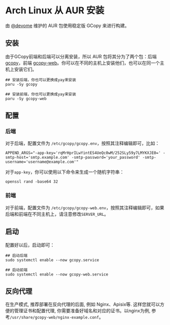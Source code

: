 # Arch Linux 从 AUR 安装

由 [@devome](https://github.com/devome) 维护的 AUR 包使用稳定版 GCopy 来进行构建。

## 安装

由于GCopy前端和后端可以分离安装，所以 AUR 包将其分为了两个包：后端 [gcopy](https://aur.archlinux.org/packages/gcopy)，前端 [gcopy-web](https://aur.archlinux.org/packages/gcopy-web)。你可以在不同的主机上安装他们，也可以在同一个主机上安装它们。

```shell
## 安装后端，你也可以更换成yay来安装
paru -Sy gcopy

## 安装前端，你也可以更换成yay来安装
paru -Sy gcopy-web
```

## 配置

### 后端

对于后端，配置文件为 `/etc/gcopy/gcopy.env`，按照其注释编辑即可，比如：

```shell
APPEND_ARGS="-app-key='rqMrHprILwYintES4UeQc0wM/252SLy59y7LMYKXJE0=' -smtp-host='smtp.example.com' -smtp-password='your_password' -smtp-username='username@example.com'"
```

对于`app-key`，你可以使用以下命令来生成一个随机字符串：

```shell
openssl rand -base64 32
```

### 前端

对于前端，配置文件为 `/etc/gcopy/gcopy-web.env`，按照其注释编辑即可，如果后端和前端在不同主机上，请注意修改`SERVER_URL`。

## 启动

配置好以后，启动即可：

```shell
## 启动后端
sudo systemctl enable --now gcopy.service

## 启动前端
sudo systemctl enable --now gcopy-web.service
```

## 反向代理

在生产模式, 推荐部署在反向代理的后面, 例如 Nginx、Apisix等. 这样您就可以方便的管理证书和配置代理, 你需要准备好域名和对应的证书。以nginx为例, 参考`/usr/share/gcopy-web/nginx-example.conf`。
